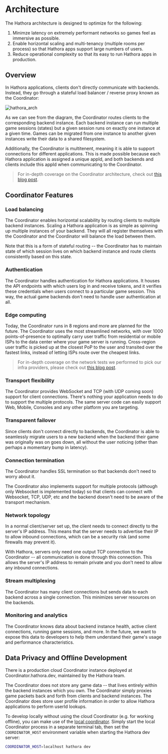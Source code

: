 # Architecture

The Hathora architecture is designed to optimize for the following:

1. Minimze latency on extremely performant networks so games feel as immersive as possible.
2. Enable horizontal scaling and multi-tenancy (multiple rooms per process) so that Hathora apps support large numbers of users.
3. Reduce operational complexity so that its easy to run Hathora apps in production.

## Overview

In Hathora applications, clients don't directly communicate with backends. Instead, they go through a stateful load balancer / reverse proxy known as the Coordinator:

![hathora_arch](/statics/arch.png)

As we can see from the diagram, the Coordinator routes clients to the corresponding backend instance. Each backend instance can run multiple game sessions (states) but a given session runs on exactly one instance at a given time. Games can be migrated from one instance to another given instances write their data to a shared filesystem.

Additionally, the Coordinator is multitenent, meaning it is able to support connections for different applications. This is made possible because each Hathora application is assigned a unique appId, and both backends and clients include this appId when communicating to the Coordinator.

> For in-depth coverage on the Coordinator architecture, check out [this blog post](https://blog.hathora.dev/scalable-websocket-architecture/).

## Coordinator Features

### Load balancing

The Coordinator enables horizontal scalability by routing clients to multiple backend instances. Scaling a Hathora application is as simple as spinning up multiple instances of your backend. They will all register themselves with the Coordinator and the Coordinator will balance the load between them.

Note that this is a form of stateful routing -- the Coordinator has to maintain state of which session lives on which backend instance and route clients consistently based on this state.

### Authentication

The Coordinator handles authentication for Hathora applications. It houses the API endpoints with which users log in and receive tokens, and it verifies these credentials when users connect to a particular game session. This way, the actual game backends don't need to handle user authentication at all.

### Edge computing

Today, the Coordinator runs in 8 regions and more are planned for the future. The Coordinator uses the most streamlined networks, with over 1000 points-of-presence to optimally carry user traffic from residential or mobile ISPs to the data center where your game server is running. Cross-region user traffic is picked up at the closest PoP to the user and transited over the fastest links, instead of letting ISPs route over the cheapest links.

> For in-depth coverage on the network tests we performed to pick our infra providers, please check out [this blog post](https://blog.hathora.dev/cloud-latency-shootout/).

### Transport flexibility

The Coordinator provides WebSocket and TCP (with UDP coming soon) support for client connections. There's nothing your application needs to do to support the multiple protocols. The same server code can easily support Web, Mobile, Consoles and any other platform you are targeting.

### Transparent failover

Since clients don't connect directly to backends, the Coordinator is able to seamlessly migrate users to a new backend when the backend their game was originally was on goes down, all without the user noticing (other than perhaps a momentary bump in latency).

### Connection termination

The Coordinator handles SSL termination so that backends don't need to worry about it.

The Coordinator also implements support for multiple protocols (although only Websocket is implemented today) so that clients can connect with Websocket, TCP, UDP, etc and the backend doesn't need to be aware of the transport mechanism.

### Network topology

In a normal client/server set up, the client needs to connect directly to the server's IP address. This means that the server needs to advertise their IP to allow inbound connections, which can be a security risk (and some firewalls may prevent it).

With Hathora, servers only need one output TCP connection to the Coordinator -- all communication is done through this connection. This allows the server's IP address to remain private and you don't need to allow any inbound connections.

### Stream multiplexing

The Coordinator has many client connections but sends data to each backend across a single connection. This minimizes server resources on the backends.

### Monitoring and analytics

The Coordinator knows data about backend instance health, active client connections, running game sessions, and more. In the future, we want to expose this data to developers to help them understand their game's usage and performance characteristics.

## Data Privacy and Offline Development

There is a production cloud Coordinator instance deployed at Coordinator.hathora.dev, maintained by the Hathora team.

The Coordinator does not store any game data -- that lives entirely within the backend instances which you own. The Coordinator simply proxies game packets back and forth from clients and backend instances. The Coordinator does store user profile information in order to allow Hathora applications to perform userId lookups.

To develop locally without using the cloud Coordinator (e.g. for working offline), you can make use of the [local coordinator](https://github.com/hathora/local-coordinator). Simply start the local Coordinator process in a separate terminal tab, then set the `COORDINATOR_HOST` environment variable when starting the Hathora dev server:

```sh
COORDINATOR_HOST=localhost hathora dev
```
